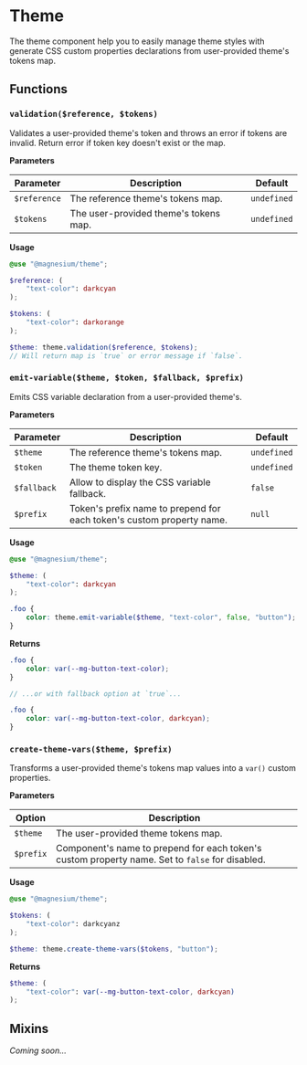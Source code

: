 # Theme

The theme component help you to easily manage theme styles with generate CSS custom properties declarations from
user-provided theme's tokens map.

## Functions

### `validation($reference, $tokens)`

Validates a user-provided theme's token and throws an error if tokens are invalid. Return error if token key doesn't
exist or the map.

**Parameters**

| Parameter    | Description                           | Default     |
|--------------|---------------------------------------|-------------|
| `$reference` | The reference theme's tokens map.     | `undefined` |
| `$tokens`    | The user-provided theme's tokens map. | `undefined` |

**Usage**

```scss
@use "@magnesium/theme";

$reference: (
    "text-color": darkcyan
);

$tokens: (
    "text-color": darkorange
);

$theme: theme.validation($reference, $tokens);
// Will return map is `true` or error message if `false`.
```

### `emit-variable($theme, $token, $fallback, $prefix)`

Emits CSS variable declaration from a user-provided theme's.

**Parameters**

| Parameter   | Description                                                           | Default     |
|-------------|-----------------------------------------------------------------------|-------------|
| `$theme`    | The reference theme's tokens map.                                     | `undefined` |
| `$token`    | The theme token key.                                                  | `undefined` |
| `$fallback` | Allow to display the CSS variable fallback.                           | `false`     |
| `$prefix`   | Token's prefix name to prepend for each token's custom property name. | `null`      |

**Usage**

```scss
@use "@magnesium/theme";

$theme: (
    "text-color": darkcyan
);

.foo {
    color: theme.emit-variable($theme, "text-color", false, "button");
}
```

**Returns**

```scss
.foo {
    color: var(--mg-button-text-color);
}

// ...or with fallback option at `true`...

.foo {
    color: var(--mg-button-text-color, darkcyan);
}
```

### `create-theme-vars($theme, $prefix)`

Transforms a user-provided theme's tokens map values into a `var()` custom properties.

**Parameters**

| Option    | Description                                                                                     |
|-----------|-------------------------------------------------------------------------------------------------|
| `$theme`  | The user-provided theme tokens map.                                                             |
| `$prefix` | Component's name to prepend for each token's custom property name. Set to `false` for disabled. |

**Usage**

```scss
@use "@magnesium/theme";

$tokens: (
    "text-color": darkcyanz
);

$theme: theme.create-theme-vars($tokens, "button");
```

**Returns**

```scss
$theme: (
    "text-color": var(--mg-button-text-color, darkcyan)
);
```

## Mixins

_Coming soon..._
